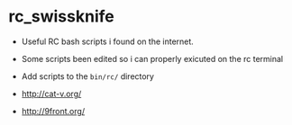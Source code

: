 # rc_swissknife

* Useful RC bash scripts i found on the internet.
* Some scripts been edited so i can properly exicuted on the rc terminal
* Add scripts to the `bin/rc/` directory

* http://cat-v.org/
* http://9front.org/
